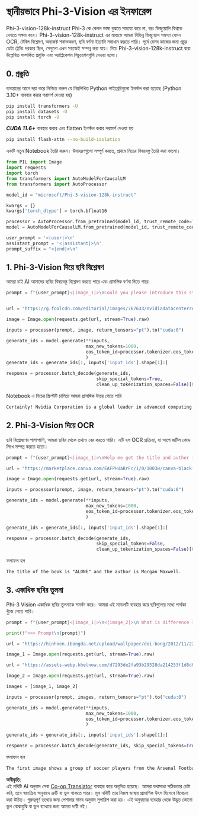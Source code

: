 <!--
CO_OP_TRANSLATOR_METADATA:
{
  "original_hash": "110bee6270dad2ebf506d90a30b46dde",
  "translation_date": "2025-05-09T13:11:37+00:00",
  "source_file": "md/01.Introduction/03/Vision_Inference.md",
  "language_code": "bn"
}
-->
# **স্থানীয়ভাবে Phi-3-Vision এর ইনফারেন্স**

Phi-3-vision-128k-instruct Phi-3 কে কেবল ভাষা বুঝতে সাহায্য করে না, বরং ভিজ্যুয়ালি বিশ্বকে দেখতে সক্ষম করে। Phi-3-vision-128k-instruct এর মাধ্যমে আমরা বিভিন্ন ভিজ্যুয়াল সমস্যা যেমন OCR, টেবিল বিশ্লেষণ, অবজেক্ট শনাক্তকরণ, ছবি বর্ণনা ইত্যাদি সমাধান করতে পারি। পূর্বে যেসব কাজের জন্য প্রচুর ডেটা ট্রেনিং দরকার ছিল, সেগুলো এখন সহজেই সম্পন্ন করা যায়। নিচে Phi-3-vision-128k-instruct দ্বারা উল্লেখিত সম্পর্কিত প্রযুক্তি এবং অ্যাপ্লিকেশন সিচুয়েশনগুলি দেওয়া হলো।

## **0. প্রস্তুতি**

ব্যবহারের আগে দয়া করে নিশ্চিত করুন যে নিম্নলিখিত Python লাইব্রেরিগুলো ইনস্টল করা হয়েছে (Python 3.10+ ব্যবহার করার পরামর্শ দেওয়া হয়)

```bash
pip install transformers -U
pip install datasets -U
pip install torch -U
```

***CUDA 11.6+*** ব্যবহার করার এবং flatten ইনস্টল করার পরামর্শ দেওয়া হয়

```bash
pip install flash-attn --no-build-isolation
```

একটি নতুন Notebook তৈরি করুন। উদাহরণগুলো সম্পূর্ণ করতে, প্রথমে নিচের বিষয়বস্তু তৈরি করা ভালো।

```python
from PIL import Image
import requests
import torch
from transformers import AutoModelForCausalLM
from transformers import AutoProcessor

model_id = "microsoft/Phi-3-vision-128k-instruct"

kwargs = {}
kwargs['torch_dtype'] = torch.bfloat16

processor = AutoProcessor.from_pretrained(model_id, trust_remote_code=True)
model = AutoModelForCausalLM.from_pretrained(model_id, trust_remote_code=True, torch_dtype="auto").cuda()

user_prompt = '<|user|>\n'
assistant_prompt = '<|assistant|>\n'
prompt_suffix = "<|end|>\n"
```

## **1. Phi-3-Vision দিয়ে ছবি বিশ্লেষণ**

আমরা চাই AI আমাদের ছবির বিষয়বস্তু বিশ্লেষণ করতে পারে এবং প্রাসঙ্গিক বর্ণনা দিতে পারে

```python
prompt = f"{user_prompt}<|image_1|>\nCould you please introduce this stock to me?{prompt_suffix}{assistant_prompt}"


url = "https://g.foolcdn.com/editorial/images/767633/nvidiadatacenterrevenuefy2017tofy2024.png"

image = Image.open(requests.get(url, stream=True).raw)

inputs = processor(prompt, image, return_tensors="pt").to("cuda:0")

generate_ids = model.generate(**inputs, 
                              max_new_tokens=1000,
                              eos_token_id=processor.tokenizer.eos_token_id,
                              )
generate_ids = generate_ids[:, inputs['input_ids'].shape[1]:]

response = processor.batch_decode(generate_ids, 
                                  skip_special_tokens=True, 
                                  clean_up_tokenization_spaces=False)[0]
```

Notebook এ নিচের স্ক্রিপ্টটি চালিয়ে আমরা প্রাসঙ্গিক উত্তর পেতে পারি

```txt
Certainly! Nvidia Corporation is a global leader in advanced computing and artificial intelligence (AI). The company designs and develops graphics processing units (GPUs), which are specialized hardware accelerators used to process and render images and video. Nvidia's GPUs are widely used in professional visualization, data centers, and gaming. The company also provides software and services to enhance the capabilities of its GPUs. Nvidia's innovative technologies have applications in various industries, including automotive, healthcare, and entertainment. The company's stock is publicly traded and can be found on major stock exchanges.
```

## **2. Phi-3-Vision দিয়ে OCR**

ছবি বিশ্লেষণের পাশাপাশি, আমরা ছবির থেকে তথ্যও বের করতে পারি। এটি হল OCR প্রক্রিয়া, যা আগে জটিল কোড লিখে সম্পন্ন করতে হতো।

```python
prompt = f"{user_prompt}<|image_1|>\nHelp me get the title and author information of this book?{prompt_suffix}{assistant_prompt}"

url = "https://marketplace.canva.com/EAFPHUaBrFc/1/0/1003w/canva-black-and-white-modern-alone-story-book-cover-QHBKwQnsgzs.jpg"

image = Image.open(requests.get(url, stream=True).raw)

inputs = processor(prompt, image, return_tensors="pt").to("cuda:0")

generate_ids = model.generate(**inputs, 
                              max_new_tokens=1000,
                              eos_token_id=processor.tokenizer.eos_token_id,
                              )

generate_ids = generate_ids[:, inputs['input_ids'].shape[1]:]

response = processor.batch_decode(generate_ids, 
                                  skip_special_tokens=False, 
                                  clean_up_tokenization_spaces=False)[0]

```

ফলাফল হল

```txt
The title of the book is "ALONE" and the author is Morgan Maxwell.
```

## **3. একাধিক ছবির তুলনা**

Phi-3 Vision একাধিক ছবির তুলনাকে সমর্থন করে। আমরা এই মডেলটি ব্যবহার করে ছবিগুলোর মধ্যে পার্থক্য খুঁজে পেতে পারি।

```python
prompt = f"{user_prompt}<|image_1|>\n<|image_2|>\n What is difference in this two images?{prompt_suffix}{assistant_prompt}"

print(f">>> Prompt\n{prompt}")

url = "https://hinhnen.ibongda.net/upload/wallpaper/doi-bong/2012/11/22/arsenal-wallpaper-free.jpg"

image_1 = Image.open(requests.get(url, stream=True).raw)

url = "https://assets-webp.khelnow.com/d7293de2fa93b29528da214253f1d8d0/news/uploads/2021/07/Arsenal-1024x576.jpg.webp"

image_2 = Image.open(requests.get(url, stream=True).raw)

images = [image_1, image_2]

inputs = processor(prompt, images, return_tensors="pt").to("cuda:0")

generate_ids = model.generate(**inputs, 
                              max_new_tokens=1000,
                              eos_token_id=processor.tokenizer.eos_token_id,
                              )

generate_ids = generate_ids[:, inputs['input_ids'].shape[1]:]

response = processor.batch_decode(generate_ids, skip_special_tokens=True, clean_up_tokenization_spaces=False)[0]
```

ফলাফল হল

```txt
The first image shows a group of soccer players from the Arsenal Football Club posing for a team photo with their trophies, while the second image shows a group of soccer players from the Arsenal Football Club celebrating a victory with a large crowd of fans in the background. The difference between the two images is the context in which the photos were taken, with the first image focusing on the team and their trophies, and the second image capturing a moment of celebration and victory.
```

**অস্বীকৃতি**:  
এই নথিটি AI অনুবাদ সেবা [Co-op Translator](https://github.com/Azure/co-op-translator) ব্যবহার করে অনূদিত হয়েছে। আমরা যথাসাধ্য সঠিকতার চেষ্টা করি, তবে স্বয়ংক্রিয় অনুবাদে ত্রুটি বা ভুল থাকতে পারে। মূল নথিটি তার নিজস্ব ভাষায় প্রামাণিক উৎস হিসেবে বিবেচনা করা উচিত। গুরুত্বপূর্ণ তথ্যের জন্য পেশাদার মানব অনুবাদ সুপারিশ করা হয়। এই অনুবাদের ব্যবহার থেকে উদ্ভূত কোনো ভুল বোঝাবুঝি বা ভুল ব্যাখ্যার জন্য আমরা দায়ী নই।